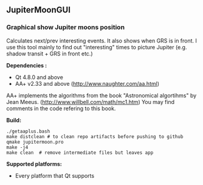 ## JupiterMoonGUI

### Graphical show Jupiter moons position

Calculates next/prev interesting events. It also shows when GRS is in front. I use this tool mainly to find out "interesting" times to picture Jupiter (e.g. shadow transit + GRS in front etc.)


**Dependencies :**
- Qt 4.8.0 and above 
- AA+ v2.33 and above (http://www.naughter.com/aa.html)

AA+ implements the algorithms from the book "Astronomical algortihms" by Jean Meeus. (http://www.willbell.com/math/mc1.htm)
You may find comments in the code refering to this book.

**Build:**
```
./getaaplus.bash
make distclean # to clean repo artifacts before pushing to github
qmake jupitermoon.pro
make -j4
make clean  # remove intermediate files but leaves app
```

**Supported platforms:**
- Every platform that Qt supports
